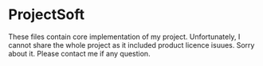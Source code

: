 ProjectSoft
===========

These files contain core implementation of my project. Unfortunately, I cannot share the whole project as it included product licence isuues. Sorry about it. Please contact me if any question.
